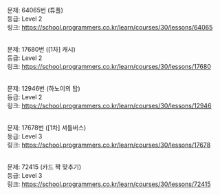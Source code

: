 문제: 64065번 (튜플) <br/>
등급: Level 2 <br/>
링크: https://school.programmers.co.kr/learn/courses/30/lessons/64065 <br/>
 <br/>

문제: 17680번 ([1차] 캐시) <br/>
등급: Level 2 <br/>
링크: https://school.programmers.co.kr/learn/courses/30/lessons/17680 <br/>
 <br/>

문제: 12946번 (하노이의 탑) <br/>
등급: Level 2 <br/>
링크: https://school.programmers.co.kr/learn/courses/30/lessons/12946 <br/>
 <br/>

문제: 17678번 ([1차] 셔틀버스) <br/>
등급: Level 3 <br/>
링크: https://school.programmers.co.kr/learn/courses/30/lessons/17678 <br/>
 <br/>

문제: 72415 (카드 짝 맞추기) <br/>
등급: Level 3 <br/>
링크: https://school.programmers.co.kr/learn/courses/30/lessons/72415 <br/>
 <br/>
